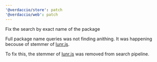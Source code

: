 ```yaml
---
'@verdaccio/store': patch
'@verdaccio/web': patch
---
```


Fix the search by exact name of the package

Full package name queries was not finding anithing. It was happening
becouse of stemmer of [lunr.js](https://lunrjs.com/).

To fix this, the stemmer of [lunr.js](https://lunrjs.com/) was removed from search pipeline.


